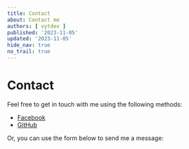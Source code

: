 ```yaml
---
title: Contact
about: Contact me
authors: [ vytdev ]
published: '2023-11-05'
updated: '2023-11-05'
hide_nav: true
no_trail: true
---
```


# Contact

Feel free to get in touch with me using the following methods:

- [Facebook](https://www.facebook.com/vytdev)
- [GitHub](https://github.com/vytdev)

Or, you can use the form below to send me a message:

<!-- form goes here, see: contact.md.njk -->
